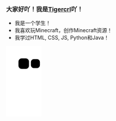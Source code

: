 ### 大家好吖！我是[Tigercrl](www.tigercrl.top)吖！

- 我是一个学生！
- 我喜欢玩Minecraft，创作Minecraft资源！
- 我学过HTML, CSS, JS, Python和Java！

![](https://raw.githubusercontent.com/Tigercrl/Tigercrl/main/assets/github-contribution-grid-snake.svg)
